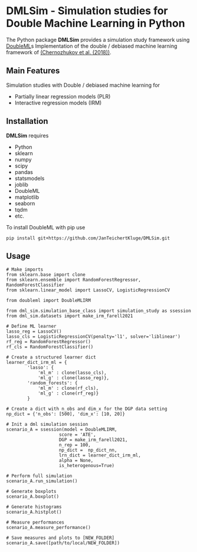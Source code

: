 # DMLSim - Simulation studies for Double Machine Learning in Python

The Python package **DMLSim** provides a simulation study framework using [DoubleML](https://github.com/DoubleML/doubleml-for-py)s Implementation of the double / debiased machine learning framework of
[(Chernozhukov et al. (2018))](https://doi.org/10.1111/ectj.12097).

## Main Features

Simulation studies with Double / debiased machine learning for 

- Partially linear regression models (PLR)
- Interactive regression models (IRM)



## Installation

**DMLSim** requires

- Python
- sklearn
- numpy
- scipy
- pandas
- statsmodels
- joblib
- DoubleML
- matplotlib
- seaborn
- tqdm
- etc.

To install DoubleML with pip use

```
pip install git+https://github.com/JanTeichertKluge/DMLSim.git
```

## Usage

```
# Make imports
from sklearn.base import clone
from sklearn.ensemble import RandomForestRegressor, RandomForestClassifier
from sklearn.linear_model import LassoCV, LogisticRegressionCV

from doubleml import DoubleMLIRM

from dml_sim.simulation_base_class import simulation_study as ssession
from dml_sim.datasets import make_irm_farell2021

# Define ML learner
lasso_reg = LassoCV()
lasso_cls = LogisticRegressionCV(penalty='l1', solver='liblinear')
rf_reg = RandomForestRegressor()
rf_cls = RandomForestClassifier()

# Create a structured learner dict
learner_dict_irm_ml = {
        'lasso': {
            'ml_m' : clone(lasso_cls),
            'ml_g' : clone(lasso_reg)},
        'random_forests': {
            'ml_m' : clone(rf_cls),
            'ml_g' : clone(rf_reg)}
        }
        
# Create a dict with n_obs and dim_x for the DGP data setting
np_dict = {'n_obs': [500], 'dim_x': [10, 20]}

# Init a dml simulation session
scenario_A = ssession(model = DoubleMLIRM, 
                    score = 'ATE',
                    DGP = make_irm_farell2021, 
                    n_rep = 100,
                    np_dict =  np_dict_nn, 
                    lrn_dict = learner_dict_irm_ml, 
                    alpha = None,
                    is_heterogenous=True)
                    
# Perform full simulation
scenario_A.run_simulation()

# Generate boxplots
scenario_A.boxplot()

# Generate histograms
scenario_A.histplot()

# Measure performances
scenario_A.measure_performance()

# Save measures and plots to [NEW_FOLDER]
scenario_A.save([path/to/local/NEW_FOLDER])
```
